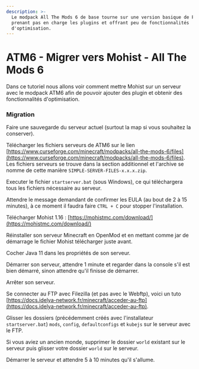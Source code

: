 ```yaml
---
description: >-
  Le modpack All The Mods 6 de base tourne sur une version basique de Forge, ne
  prenant pas en charge les plugins et offrant peu de fonctionnalités
  d'optimisation.
---
```


# ATM6 - Migrer vers Mohist - All The Mods 6

Dans ce tutoriel nous allons voir comment mettre Mohist sur un serveur avec le modpack ATM6 afin de pouvoir ajouter des plugin et obtenir des fonctionnalités d'optimisation.

### Migration

Faire une sauvegarde du serveur actuel \(surtout la map si vous souhaitez la conserver\).

Télécharger les fichiers serveurs de ATM6 sur le lien [https://www.curseforge.com/minecraft/modpacks/all-the-mods-6/files](https://www.curseforge.com/minecraft/modpacks/all-the-mods-6/files). Les fichiers serveurs se trouve dans la section additionnel et l'archive se nomme de cette manière `SIMPLE-SERVER-FILES-x.x.x.zip`.

Executer le fichier `startserver.bat` \(sous Windows\), ce qui téléchargera tous les fichiers nécessaire au serveur.

Attendre le message demandant de confirmer les EULA \(au bout de 2 à 15 minutes\), à ce moment il faudra faire `CTRL + C` pour stopper l'installation.

Télécharger Mohist 1.16 : [https://mohistmc.com/download/](https://mohistmc.com/download/)

Réinstaller son serveur Minecraft en OpenMod et en mettant comme jar de démarrage le fichier Mohist télécharger juste avant.

Cocher Java 11 dans les propriétés de son serveur.

Démarrer son serveur, attendre 1 minute et regarder dans la console s'il est bien démarré, sinon attendre qu'il finisse de démarrer.

Arrêter son serveur.

Se connecter au FTP avec Filezilla \(et pas avec le Webftp\), voici un tuto [https://docs.idelya-network.fr/minecraft/acceder-au-ftp](https://docs.idelya-network.fr/minecraft/acceder-au-ftp).

Glisser les dossiers \(précédemment créés avec l'installateur `startserver.bat`\) `mods`, `config`, `defaultconfigs` et `kubejs` sur le serveur avec le FTP.

Si vous aviez un ancien monde, supprimer le dossier `world` existant sur le serveur puis glisser votre dossier `world` sur le serveur.

Démarrer le serveur et attendre 5 à 10 minutes qu'il s'allume.



